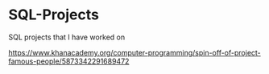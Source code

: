 # SQL-Projects
SQL projects that I have worked on

https://www.khanacademy.org/computer-programming/spin-off-of-project-famous-people/5873342291689472
